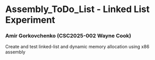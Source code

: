 # Assembly_ToDo_List - Linked List Experiment
### Amir Gorkovchenko (CSC2025-002 Wayne Cook)
Create and test linked-list and dynamic memory allocation using x86 assembly



